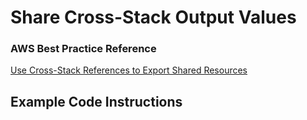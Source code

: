 # Share Cross-Stack Output Values

### AWS Best Practice Reference
[Use Cross-Stack References to Export Shared Resources](https://docs.aws.amazon.com/AWSCloudFormation/latest/UserGuide/best-practices.html#cross-stack)

## Example Code Instructions
